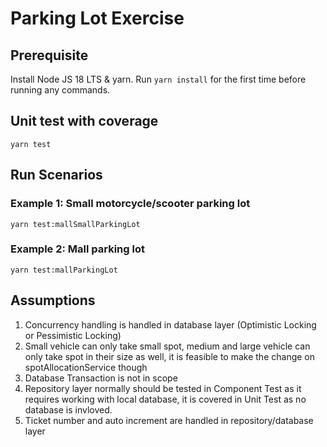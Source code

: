 # Parking Lot Exercise

## Prerequisite
Install Node JS 18 LTS & yarn. Run `yarn install` for the first time before running any commands.

## Unit test with coverage
```
yarn test
```

## Run Scenarios

### Example 1: Small motorcycle/scooter parking lot
```
yarn test:mallSmallParkingLot
```

### Example 2: Mall parking lot
```
yarn test:mallParkingLot
```

## Assumptions
1. Concurrency handling is handled in database layer (Optimistic Locking or Pessimistic Locking)
2. Small vehicle can only take small spot, medium and large vehicle can only take spot in their size as well, it is feasible to make the change on spotAllocationService though
3. Database Transaction is not in scope
4. Repository layer normally should be tested in Component Test as it requires working with local database, it is covered in Unit Test as no database is invloved.
5. Ticket number and auto increment are handled in repository/database layer

